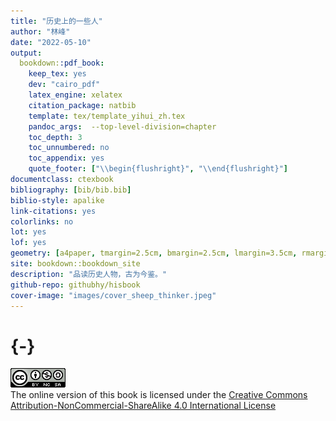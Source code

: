 ```yaml
--- 
title: "历史上的一些人"
author: "林峰"
date: "2022-05-10"
output:
  bookdown::pdf_book:
    keep_tex: yes
    dev: "cairo_pdf"
    latex_engine: xelatex
    citation_package: natbib
    template: tex/template_yihui_zh.tex
    pandoc_args:  --top-level-division=chapter
    toc_depth: 3
    toc_unnumbered: no
    toc_appendix: yes
    quote_footer: ["\\begin{flushright}", "\\end{flushright}"]
documentclass: ctexbook
bibliography: [bib/bib.bib]
biblio-style: apalike
link-citations: yes
colorlinks: no
lot: yes
lof: yes
geometry: [a4paper, tmargin=2.5cm, bmargin=2.5cm, lmargin=3.5cm, rmargin=2.5cm]
site: bookdown::bookdown_site
description: "品读历史人物，古为今鉴。"
github-repo: githubhy/hisbook
cover-image: "images/cover_sheep_thinker.jpeg"
---
```


# {-}

![Creative Commons License](images/by-nc-sa.png)  
The online version of this book is licensed under the [Creative Commons Attribution-NonCommercial-ShareAlike 4.0 International License](http://creativecommons.org/licenses/by-nc-sa/4.0/)
